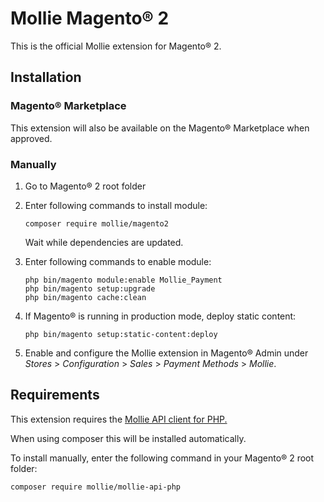 # Mollie Magento® 2

This is the official Mollie extension for Magento® 2.

## Installation

### Magento® Marketplace

This extension will also be available on the Magento® Marketplace when approved.

### Manually

1. Go to Magento® 2 root folder

2. Enter following commands to install module:

   ```
   composer require mollie/magento2
   ```

   Wait while dependencies are updated.

3. Enter following commands to enable module:

   ```
   php bin/magento module:enable Mollie_Payment
   php bin/magento setup:upgrade
   php bin/magento cache:clean
   ```

4. If Magento® is running in production mode, deploy static content: 

   ```
   php bin/magento setup:static-content:deploy
   ```

5. Enable and configure the Mollie extension in Magento® Admin under *Stores* >
   *Configuration* > *Sales* > *Payment Methods* > *Mollie*.

## Requirements

This extension requires the [Mollie API client for PHP.](https://github.com/mollie/mollie-api-php)

When using composer this will be installed automatically.

To install manually, enter the following command in your Magento® 2 root folder:
```
composer require mollie/mollie-api-php
```
